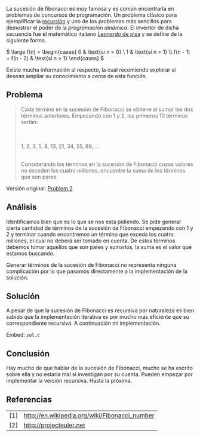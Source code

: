 <p>La sucesión de fibonacci es muy famosa y es común encontrarla en problemas de concursos de programación. Un problema clásico para ejemplificar la <a href="/?p=35" target="_blank">recursión</a> y uno de los problemas más sencillos para demostrar el poder de la <em>programación dinámica</em>. El inventor de dicha secuencia fue el matemático italiano <a href="http://en.wikipedia.org/wiki/Fibonacci">Leonardo de pisa</a> y se define de la siguiente forma.</p>

$ \large f(n) =  \begin{cases} 0 & \text{si n = 0} \\ 1 & \text{si n = 1} \\\\ f(n - 1) + f(n - 2) & \text{si n > 1} \end{cases} $

<p>Existe mucha información al respecto, la cual recomiendo explorar si desean ampliar su conocimiento a cerca de esta función.</p>

## Problema
<blockquote>
  <p>Cada término en la sucesión de Fibonacci se obtiene al sumar los dos términos anteriores. Empezando con 1 y 2, los primeros 10 términos serían:</p>
<br><br>
    1, 2, 3, 5, 8, 13, 21, 34, 55, 89, ...
<br><br>
<p>Considerando los términos en la sucesión de Fibonacci cuyos valores no exceden los cuatro millones, encuentre la suma de los términos que son pares.</p>
</blockquote>

<p>Versión original: <a href="http://projecteuler.net/index.php?section=problems&id=2">Problem 2</a></p>

## Análisis

<p>Identificamos bien que es lo que se nos esta pidiendo. Se pide generar cierta cantidad de términos de la sucesión de Fibonacci empezando con 1 y 2 y terminar cuando encontremos un término que exceda los cuatro millones, el cual no deberá ser tomado en cuenta. De estos términos debemos tomar aquellos que son pares y sumarlos, la suma es el valor que estamos buscando.</p>

<p>Generar términos de la sucesión de Fibonacci no representa ninguna complicación por lo que pasamos directamente a la implementación de la solución.</p>


## Solución

<p>A pesar de que la sucesión de Fibonacci es recursiva por naturaleza es bien sabido que la implementación iterativa es por mucho más eficiente que su correspondiente recursiva. A continuación mi implementación.</p>

Embed: `sol.c`


## Conclusión
<p>Hay mucho de que hablar de la sucesión de Fibonacci, mucho se ha escrito sobre ella y no estaría mal si investigan por su cuenta. Pueden empezar por implementar la versión recursiva. Hasta la próxima.</p>

## Referencias

<table border="0">
    <tr>
        <td>[1]</td><td><a href="http://en.wikipedia.org/wiki/Fibonacci_number" target="_blank">http://en.wikipedia.org/wiki/Fibonacci_number</a></td>
    </tr>
    <tr>
        <td>[2]</td><td><a href="http://projecteuler.net" target="_blank">http://projecteuler.net</a></td>
    </tr>
</table>

